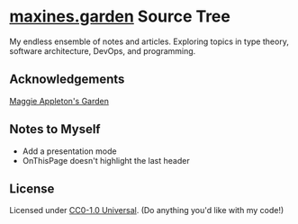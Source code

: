 # [maxines.garden](https://maxines.garden) Source Tree

My endless ensemble of notes and articles. Exploring topics in type theory, software architecture, DevOps, and programming. 

## Acknowledgements

[Maggie Appleton's Garden](https://github.com/MaggieAppleton/maggieappleton.com-V3)

## Notes to Myself

* Add a presentation mode 
* OnThisPage doesn't highlight the last header

## License

Licensed under [CC0-1.0 Universal](https://creativecommons.org/publicdomain/zero/1.0/). (Do anything you'd like with my code!)